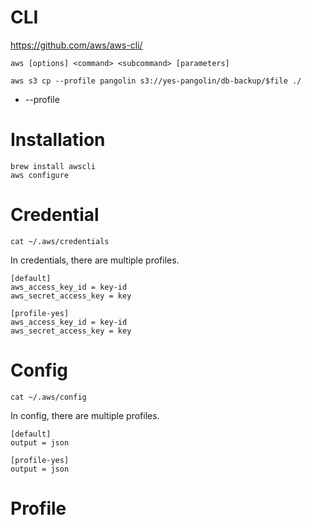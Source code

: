 # CLI

https://github.com/aws/aws-cli/

```
aws [options] <command> <subcommand> [parameters]
```

```
aws s3 cp --profile pangolin s3://yes-pangolin/db-backup/$file ./
```

- --profile

# Installation

```
brew install awscli
aws configure
```

# Credential

```
cat ~/.aws/credentials
```

In credentials, there are multiple profiles.

```
[default]
aws_access_key_id = key-id
aws_secret_access_key = key

[profile-yes]
aws_access_key_id = key-id
aws_secret_access_key = key
```

# Config

```
cat ~/.aws/config
```

In config, there are multiple profiles.

```
[default]
output = json

[profile-yes]
output = json
```

# Profile
